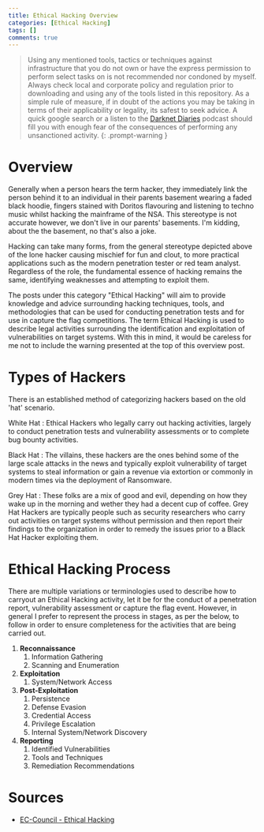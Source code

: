 ```yaml
---
title: Ethical Hacking Overview
categories: [Ethical Hacking]
tags: []
comments: true
---
```


> Using any mentioned tools, tactics or techniques against infrastructure that you do not own or have the express permission to perform select tasks on is not recommended nor condoned by myself. Always check local and corporate policy and regulation prior to downloading and using any of the tools listed in this repository. As a simple rule of measure, if in doubt of the actions you may be taking in terms of their applicability or legality, its safest to seek advice. A quick google search or a listen to the [Darknet Diaries](https://darknetdiaries.com/) podcast should fill you with enough fear of the consequences of performing any unsanctioned activity.
{: .prompt-warning }

# Overview

Generally when a person hears the term hacker, they immediately link the person behind it to an individual in their parents basement wearing a faded black hoodie, fingers stained with Doritos flavouring and listening to techno music whilst hacking the mainframe of the NSA. This stereotype is not accurate however, we don't live in our parents' basements. I'm kidding, about the the basement, no that's also a joke.

Hacking can take many forms, from the general stereotype depicted above of the lone hacker causing mischief for fun and clout, to more practical applications such as the modern penetration tester or red team analyst. Regardless of the role, the fundamental essence of hacking remains the same, identifying weaknesses and attempting to exploit them.

The posts under this category "Ethical Hacking" will aim to provide knowledge and advice surrounding hacking techniques, tools, and methodologies that can be used for conducting penetration tests and for use in capture the flag competitions. The term Ethical Hacking is used to describe legal activities surrounding the identification and exploitation of vulnerabilities on target systems. With this in mind, it would be careless for me not to include the warning presented at the top of this overview post.

# Types of Hackers

There is an established method of categorizing hackers based on the old 'hat' scenario.

White Hat
: Ethical Hackers who legally carry out hacking activities, largely to conduct penetration tests and vulnerability assessments or to complete bug bounty activities.

Black Hat
: The villains, these hackers are the ones behind some of the large scale attacks in the news and typically exploit vulnerability of target systems to steal information or gain a revenue via extortion or commonly in modern times via the deployment of Ransomware.

Grey Hat
: These folks are a mix of good and evil, depending on how they wake up in the morning and wether they had a decent cup of coffee. Grey Hat Hackers are typically people such as security researchers who carry out activities on target systems without permission and then report their findings to the organization in order to remedy the issues prior to a Black Hat Hacker exploiting them.

# Ethical Hacking Process

There are multiple variations or terminologies used to describe how to carryout an Ethical Hacking activity, let it be for the conduct of a penetration report, vulnerability assessment or capture the flag event. However, in general I prefer to represent the process in stages, as per the below, to follow in order to ensure completeness for the activities that are being carried out.

1. **Reconnaissance**
   1. Information Gathering
   2. Scanning and Enumeration
2. **Exploitation**
   1. System/Network Access
3. **Post-Exploitation**
   1. Persistence
   2. Defense Evasion
   3. Credential Access
   4. Privilege Escalation
   5. Internal System/Network Discovery
4. **Reporting**
   1. Identified Vulnerabilities
   2. Tools and Techniques
   3. Remediation Recommendations

# Sources
- [EC-Council - Ethical Hacking](https://www.eccouncil.org/ethical-hacking/)
